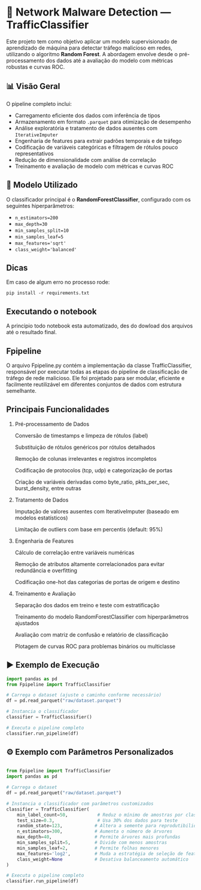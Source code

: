 # 🔐 Network Malware Detection — TrafficClassifier

Este projeto tem como objetivo aplicar um modelo supervisionado de aprendizado de máquina para detectar tráfego malicioso em redes, utilizando o algoritmo **Random Forest**. A abordagem envolve desde o pré-processamento dos dados até a avaliação do modelo com métricas robustas e curvas ROC.

## 📊 Visão Geral

O pipeline completo inclui:

- Carregamento eficiente dos dados com inferência de tipos
- Armazenamento em formato `.parquet` para otimização de desempenho
- Análise exploratória e tratamento de dados ausentes com `IterativeImputer`
- Engenharia de features para extrair padrões temporais e de tráfego
- Codificação de variáveis categóricas e filtragem de rótulos pouco representativos
- Redução de dimensionalidade com análise de correlação
- Treinamento e avaliação de modelo com métricas e curvas ROC

## 🧠 Modelo Utilizado

O classificador principal é o **RandomForestClassifier**, configurado com os seguintes hiperparâmetros:

- `n_estimators=200`
- `max_depth=30`
- `min_samples_split=10`
- `min_samples_leaf=5`
- `max_features='sqrt'`
- `class_weight='balanced'`

## Dicas

Em caso de algum erro no processo rode:

`pip install -r requirements.txt`


## Executando o notebook

A principio todo notebook esta automatizado, des do dowload dos arquivos até o resultado final.

## Fpipeline

O arquivo Fpipeline.py contém a implementação da classe TrafficClassifier, responsável por executar todas as etapas do pipeline de classificação de tráfego de rede malicioso. Ele foi projetado para ser modular, eficiente e facilmente reutilizável em diferentes conjuntos de dados com estrutura semelhante.

## Principais Funcionalidades

1. Pré-processamento de Dados

    Conversão de timestamps e limpeza de rótulos (label)

    Substituição de rótulos genéricos por rótulos detalhados

    Remoção de colunas irrelevantes e registros incompletos

    Codificação de protocolos (tcp, udp) e categorização de portas

    Criação de variáveis derivadas como byte_ratio, pkts_per_sec, burst_density, entre outras

2. Tratamento de Dados

    Imputação de valores ausentes com IterativeImputer (baseado em modelos estatísticos)

    Limitação de outliers com base em percentis (default: 95%)

3. Engenharia de Features

    Cálculo de correlação entre variáveis numéricas

    Remoção de atributos altamente correlacionados para evitar redundância e overfitting

    Codificação one-hot das categorias de portas de origem e destino

4. Treinamento e Avaliação

    Separação dos dados em treino e teste com estratificação

    Treinamento do modelo RandomForestClassifier com hiperparâmetros ajustados

    Avaliação com matriz de confusão e relatório de classificação

    Plotagem de curvas ROC para problemas binários ou multiclasse

## ▶️ Exemplo de Execução

```python
import pandas as pd
from Fpipeline import TrafficClassifier

# Carrega o dataset (ajuste o caminho conforme necessário)
df = pd.read_parquet("raw/dataset.parquet")

# Instancia o classificador
classifier = TrafficClassifier()

# Executa o pipeline completo
classifier.run_pipeline(df)

```

## ⚙️ Exemplo com Parâmetros Personalizados

```python

from Fpipeline import TrafficClassifier
import pandas as pd

# Carrega o dataset
df = pd.read_parquet("raw/dataset.parquet")

# Instancia o classificador com parâmetros customizados
classifier = TrafficClassifier(
    min_label_count=50,           # Reduz o mínimo de amostras por classe
    test_size=0.3,                # Usa 30% dos dados para teste
    random_state=123,            # Altera a semente para reprodutibilidade
    n_estimators=300,            # Aumenta o número de árvores
    max_depth=40,                # Permite árvores mais profundas
    min_samples_split=5,         # Divide com menos amostras
    min_samples_leaf=2,          # Permite folhas menores
    max_features='log2',         # Muda a estratégia de seleção de features
    class_weight=None            # Desativa balanceamento automático
)

# Executa o pipeline completo
classifier.run_pipeline(df)
```